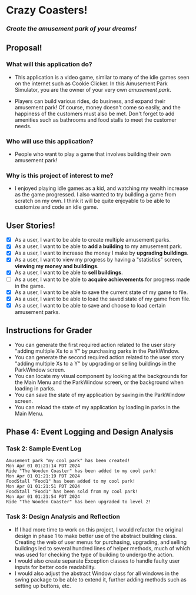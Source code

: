 # **Crazy Coasters!**

### *Create the amusement park of your dreams!*

## Proposal!

### What will this application do?

- This application is a video game, similar to many of the idle games seen on the internet such as Cookie Clicker.
In this Amusement Park Simulator, you are the owner of your very own *amusement park*. 

- Players can build various rides,
do business, and expand their amusement park! Of course, money doesn't come so easily, and the happiness of the customers
must also be met. Don't forget to add amenities such as bathrooms and food stalls to meet the customer needs.

### Who will use this application?

- People who want to play a game that involves building their own amusement park!

### Why is this project of interest to me?

- I enjoyed playing idle games as a kid, and watching my wealth increase as the game progressed.
I also wanted to try building a game from scratch on my own. I think it will be quite enjoyable
to be able to customize and code an idle game.

## User Stories!
- [x] As a user, I want to be able to create multiple amusement parks.
- [x] As a user, I want to be able to **add a building** to my amusement park.
- [x] As a user, I want to increase the money I make by **upgrading buildings**.
- [x] As a user, I want to view my progress by having a "statistics" screen,
**viewing my money and buildings**.
- [x] As a user, I want to be able to **sell buildings**. 
- [ ] As a user, I want to be able to **acquire achievements** for progress made in the game.
- [x] As a user, I want to be able to save the current state of my game to file.
- [x] As a user, I want to be able to load the saved state of my game from file.
- [x] As a user, I want to be able to save and choose to load certain amusement parks.

## Instructions for Grader

- You can generate the first required action related to the user story "adding multiple Xs to a Y" by purchasing parks
in the ParkWindow.
- You can generate the second required action related to the user story "adding multiple Xs to a Y" by upgrading or
selling buildings in the ParkWindow screen.
- You can locate my visual component by looking at the backgrounds for the Main Menu and the ParkWindow screen, or the
background when loading in parks.
- You can save the state of my application by saving in the ParkWindow screen.
- You can reload the state of my application by loading in parks in the Main Menu. 

## Phase 4: Event Logging and Design Analysis

### Task 2: Sample Event Log

```
Amusement park "my cool park" has been created!
Mon Apr 01 01:21:14 PDT 2024
Ride "The Wooden Coaster" has been added to my cool park!
Mon Apr 01 01:21:19 PDT 2024
FoodStall "Food1" has been added to my cool park!
Mon Apr 01 01:21:51 PDT 2024
FoodStall "Food1" has been sold from my cool park!
Mon Apr 01 01:21:54 PDT 2024
Ride "The Wooden Coaster" has been upgraded to level 2!
```

### Task 3: Design Analysis and Reflection

- If I had more time to work on this project, I would refactor the original design in phase 1 to make better use of the
abstract building class. Creating the web of user menus for purchasing, upgrading, and selling buildings led to several
hundred lines of helper methods, much of which was used for checking the type of building to undergo the action.
- I would also create separate Exception classes to handle faulty user inputs for better code readability.
- I would also adjust the abstract Window class for all windows in the swing package to be able to extend it, further
adding methods such as setting up buttons, etc.